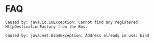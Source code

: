 # FAQ

```text
Caused by: java.io.IOException: Cannot find any registered HttpDestinationFactory from the Bus.
```

```text
Caused by: java.net.BindException: Address already in use: bind
```